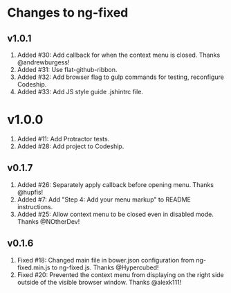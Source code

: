 # Changes to ng-fixed

## v1.0.1
1. Added #30: Add callback for when the context menu is closed. Thanks @andrewburgess!
2. Added #31: Use flat-github-ribbon.
3. Added #32: Add browser flag to gulp commands for testing, reconfigure Codeship.
4. Added #33: Add JS style guide .jshintrc file.

# v1.0.0
1. Added #11: Add Protractor tests.
2. Added #28: Add project to Codeship.

## v0.1.7

1. Added #26: Separately apply callback before opening menu. Thanks @hupfis!
2. Added #7: Add "Step 4: Add your menu markup" to README instructions.
3. Added #25: Allow context menu to be closed even in disabled mode. Thanks @NOtherDev!

## v0.1.6

1. Fixed #18: Changed main file in bower.json configuration from ng-fixed.min.js to ng-fixed.js. Thanks @Hypercubed!
2. Fixed #20: Prevented the context menu from displaying on the right side outside of the visible browser window. Thanks @alexk111!
